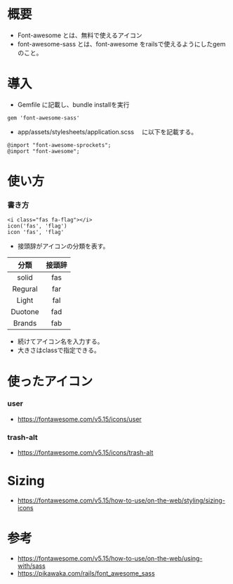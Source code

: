 # 概要
- Font-awesome とは、無料で使えるアイコン
- font-awesome-sass とは、font-awesome をrailsで使えるようにしたgemのこと。
# 導入
- Gemfile に記載し、bundle installを実行
```
gem 'font-awesome-sass'
```
- app/assets/stylesheets/application.scss 　に以下を記載する。
```
@import "font-awesome-sprockets";
@import "font-awesome";
```
# 使い方
### 書き方
```
<i class="fas fa-flag"></i>
icon('fas', 'flag')
icon 'fas', 'flag'
```
- 接頭辞がアイコンの分類を表す。

| 分類     | 接頭辞 |
|:---:|:---:|
| solid   | fas |
| Regural | far |
| Light   | fal |
| Duotone | fad |
|Brands|fab|

- 続けてアイコン名を入力する。
- 大きさはclassで指定できる。
# 使ったアイコン
### user
- https://fontawesome.com/v5.15/icons/user
### trash-alt
- https://fontawesome.com/v5.15/icons/trash-alt

# Sizing
- https://fontawesome.com/v5.15/how-to-use/on-the-web/styling/sizing-icons

# 参考
- https://fontawesome.com/v5.15/how-to-use/on-the-web/using-with/sass
- https://pikawaka.com/rails/font_awesome_sass

